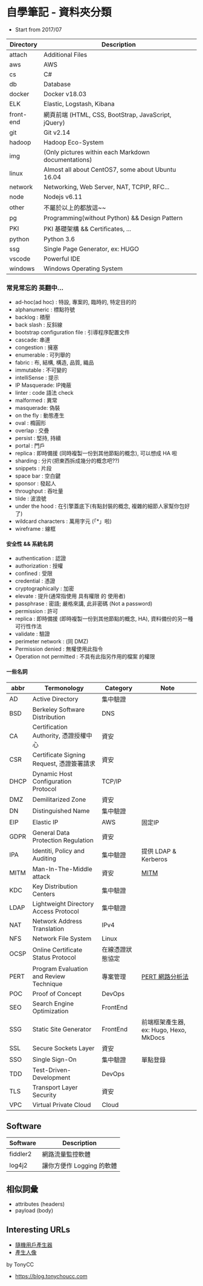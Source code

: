 # 自學筆記 - 資料夾分類

- Start from 2017/07

Directory     | Description
------------- | ------------------------
attach        | Additional Files
aws           | AWS
cs            | C#
db            | Database
docker        | Docker v18.03
ELK           | Elastic, Logstash, Kibana
front-end     | 網頁前端 (HTML, CSS, BootStrap, JavaScript, jQuery)
git           | Git v2.14
hadoop        | Hadoop Eco-System
img           | (Only pictures within each Markdown documentations)
linux         | Almost all about CentOS7, some about Ubuntu 16.04
network       | Networking, Web Server, NAT, TCPIP, RFC...
node          | Nodejs v6.11
other         | 不屬於以上的都放這~~
pg            | Programming(without Python) && Design Pattern
PKI           | PKI 基礎架構 && Certificates, ...
python        | Python 3.6
ssg           | Single Page Generator, ex: HUGO
vscode        | Powerful IDE
windows       | Windows Operating System


### 常見常忘的 英翻中...

- ad-hoc(ad hoc) : 特設, 專案的, 臨時的, 特定目的的
- alphanumeric : 標點符號
- backlog : 積壓
- back slash : 反斜線
- bootstrap configuration file : 引導程序配置文件
- cascade: 串連
- congestion : 擁塞
- enumerable : 可列舉的
- fabric : 布, 結構, 構造, 品質, 織品
- immutable : 不可變的
- intelliSense : 提示
- IP Masquerade: IP掩蔽
- linter : code 語法 check
- malformed : 異常
- masquerade: 偽裝
- on the fly : 動態產生
- oval : 橢圓形
- overlap : 交疊
- persist : 堅持, 持續
- portal : 門戶
- replica : 即時備援 (同時複製一份到其他節點的概念), 可以想成 HA 啦
- sharding : 分片(把東西拆成幾分的概念吧??)
- snippets : 片段
- space bar : 空白鍵
- sponsor : 發起人
- throughput : 吞吐量
- tilde : 波浪號
- under the hood : 在引擎蓋底下(有點封裝的概念, 複雜的細節人家幫你包好了)
- wildcard characters : 萬用字元 (「*」啦)
- wireframe : 線框


#### 安全性 && 系統名詞

- authentication : 認證
- authorization : 授權
- confined : 受限
- credential : 憑證
- cryptographically : 加密
- elevate : 提升(通常指使用 具有權限 的 使用者)
- passphrase : 密語; 嚴格來講, 此非密碼 (Not a password)
- permission : 許可
- replica : 即時備援 (即時複製一份到其他節點的概念, HA), 資料備份的另一種可行性作法
- validate : 驗證
- perimeter network : (同 DMZ)
- Permission denied : 無權使用此指令
- Operation not permitted : 不具有此指另作用的檔案 的權限


#### 一些名詞

abbr   | Termonology                                 | Category        | Note
------ | ------------------------------------------- | --------------- | ------------
AD     | Active Directory                            | 集中驗證         |
BSD    | Berkeley Software Distribution              | DNS             |
CA     | Certification Authority, 憑證授權中心         | 資安            |
CSR    | Certificate Signing Request, 憑證簽署請求     | 資安            |
DHCP   | Dynamic Host Configuration Protocol         | TCP/IP          |
DMZ    | Demilitarized Zone                          | 資安            |
DN     | Distinguished Name                          | 集中驗證         |
EIP    | Elastic IP                                  | AWS             | 固定IP
GDPR   | General Data Protection Regulation          | 資安            |
IPA    | Identiti, Policy and Auditing               | 集中驗證         | 提供 LDAP & Kerberos
MITM   | Man-In-The-Middle attack                    | 資安            | [MITM](https://en.wikipedia.org/wiki/Man-in-the-middle_attack)
KDC    | Key Distribution Centers                    | 集中驗證         |
LDAP   | Lightweight Directory Access Protocol       | 集中驗證         |
NAT    | Network Address Translation                 | IPv4            |
NFS    | Network File System                         | Linux           |
OCSP   | Online Certificate Status Protocol          | 在線憑證狀態協定 |
PERT   | Program Evaluation and Review Technique     | 專案管理        | [PERT 網路分析法](https://wiki.mbalib.com/zh-tw/PERT%E7%BD%91%E7%BB%9C%E5%88%86%E6%9E%90%E6%B3%95)
POC    | Proof of Concept                            | DevOps          |
SEO    | Search Engine Optimization                  | FrontEnd        |
SSG    | Static Site Generator                       | FrontEnd        | 前端框架產生器, ex: Hugo, Hexo, MkDocs
SSL   | Secure Sockets Layer                         | 資安            |
SSO    | Single Sign-On                              | 集中驗證         | 單點登錄
TDD    | Test-Driven-Development                     | DevOps          |
TLS   | Transport Layer Security                     | 資安            |
VPC    | Virtual Private Cloud                       | Cloud           |


## Software

Software     | Description
------------ | --------------------------
fiddler2     | 網路流量監控軟體
log4j2       | 讓你方便作 Logging 的軟體


## 相似詞彙

- attributes (headers)
- payload (body)


## Interesting URLs

- [隨機用戶產生器](https://randomuser.me/api/)
- [產生人像](https://generated.photos/)


by TonyCC

- https://blog.tonychoucc.com